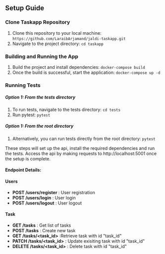## Setup Guide

### Clone Taskapp Repository
1. Clone this repository to your local machine:
    `https://github.com/LaraibArjamand/jaldi-taskapp.git`
2. Navigate to the project directory:
    `cd taskapp`


### Building and Running the App
1. Build the project and install dependencies:
    `docker-compose build`
2. Once the build is successful, start the application:
    `docker-compose up -d`

### Running Tests
##### Option 1: From the tests directory
1. To run tests, navigate to the tests directory:
    `cd tests`
2. Run pytest:
    `pytest`
##### Option 1: From the root directory
1. Alternatively, you can run tests directly from the root directory:
    `pytest`

These steps will set up the api, install the required dependencies and run the tests. Access the api by making requests to http://localhost:5001 once the setup is complete. 
#### Endpoint Details:
#### Users
* **POST /users/register** : User registration
* **POST /users/login** : User login 
* **POST /users/logout** : User logout

#### Task
* **GET /tasks** : Get list of tasks 
* **POST /tasks** : Create new task
* **GET /tasks/<task_id>** :Retrieve task with id "task_id"
* **PATCH /tasks/<task_id>** : Update exisiting task with id "task_id"
* **DELETE /tasks/<task_id>** : Delete task with id "task_id"

